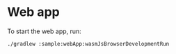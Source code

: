 # Web app

To start the web app, run:

```shell
./gradlew :sample:webApp:wasmJsBrowserDevelopmentRun
```
